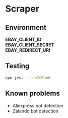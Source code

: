 # Scraper
## Environment
**EBAY_CLIENT_ID**\
**EBAY_CLIENT_SECRET**\
**EBAY_REDIRECT_URI**
## Testing
```bash
npx jest --runInBand
```

## Known problems
- Aliexpress bot detection
- Zalando bot detection